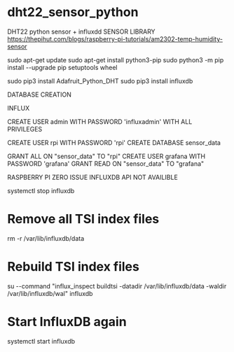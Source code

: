 # dht22_sensor_python
DHT22 python sensor + influxdd
SENSOR LIBRARY
https://thepihut.com/blogs/raspberry-pi-tutorials/am2302-temp-humidity-sensor

sudo apt-get update
sudo apt-get install python3-pip
sudo python3 -m pip install --upgrade pip setuptools wheel

sudo pip3 install Adafruit_Python_DHT
sudo pip3 install influxdb




DATABASE CREATION

INFLUX 

CREATE USER admin WITH PASSWORD 'influxadmin' WITH ALL PRIVILEGES

CREATE USER rpi WITH PASSWORD 'rpi'
CREATE DATABASE sensor_data

GRANT ALL ON "sensor_data" TO "rpi"
CREATE USER grafana WITH PASSWORD 'grafana'
GRANT READ ON "sensor_data" TO "grafana"



RASPBERRY PI ZERO ISSUE INFLUXDB API NOT AVAILIBLE 

systemctl stop influxdb

# Remove all TSI index files
rm -r /var/lib/influxdb/data

# Rebuild TSI index files
su --command "influx_inspect buildtsi -datadir /var/lib/influxdb/data -waldir /var/lib/influxdb/wal" influxdb

# Start InfluxDB again
systemctl start influxdb
